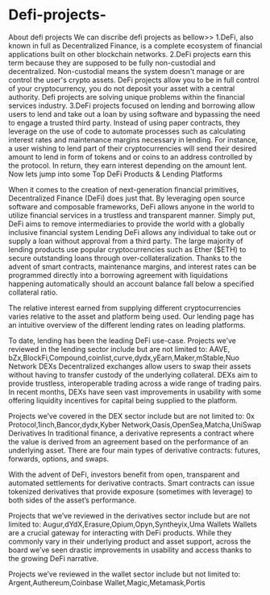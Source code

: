 # Defi-projects-
About defi projects 
We can discribe defi projects as bellow>>
1.DeFi, also known in full as Decentralized Finance, is a complete ecosystem of financial applications built on other blockchain networks.
2.DeFi projects earn this term because they are supposed to be fully non-custodial and decentralized. Non-custodial means the system doesn't manage or are  control the user's crypto assets. DeFi projects allow you to be in full control of your cryptocurrency, you do not deposit your asset with a central authority.
Defi projects are solving unique problems within the financial services industry.
3.DeFi projects focused on lending and borrowing allow users to lend and take out a loan by using software and bypassing the need to engage a trusted third party. Instead of using paper contracts, they leverage on the use of code to automate processes such as calculating interest rates and maintenance margins necessary in lending. For instance, a user wishing to lend part of their cryptocurrencies will send their desired amount to lend in form of tokens and or coins to an address controlled by the protocol. In return, they earn interest depending on the amount lent.
Now lets jump into some Top DeFi Products & Lending Platforms

When it comes to the creation of next-generation financial primitives, Decentralized Finance (DeFi) does just that. By leveraging open source software and composable frameworks, DeFi allows anyone in the world to utilize financial services in a trustless and transparent manner. Simply put, DeFi aims to remove intermediaries to provide the world with a globally inclusive financial system
Lending
DeFi allows any individual to take out or supply a loan without approval from a third party. The large majority of lending products use popular cryptocurrencies such as Ether ($ETH) to secure outstanding loans through over-collateralization. Thanks to the advent of smart contracts, maintenance margins, and interest rates can be programmed directly into a borrowing agreement with liquidations happening automatically should an account balance fall below a specified collateral ratio.

The relative interest earned from supplying different cryptocurrencies varies relative to the asset and platform being used. Our lending page has an intuitive overview of the different lending rates on leading platforms.

To date, lending has been the leading DeFi use-case. Projects we’ve reviewed in the lending sector include but are not limited to: AAVE, bZx,BlockFi,Compound,coinlist,curve,dydx,yEarn,Maker,mStable,Nuo Network
DEXs
Decentralized exchanges allow users to swap their assets without having to transfer custody of the underlying collateral. DEXs aim to provide trustless, interoperable trading across a wide range of trading pairs. In recent months, DEXs have seen vast improvements in usability with some offering liquidity incentives for capital being supplied to the platform.

Projects we’ve covered in the DEX sector include but are not limited to:
0x Protocol,1inch,Bancor,dydx,Kyber Network,Oasis,OpenSea,Matcha,UniSwap
Derivatives
In traditional finance, a derivative represents a contract where the value is derived from an agreement based on the performance of an underlying asset. There are four main types of derivative contracts: futures, forwards, options, and swaps.

With the advent of DeFi, investors benefit from open, transparent and automated settlements for derivative contracts. Smart contracts can issue tokenized derivatives that provide exposure (sometimes with leverage) to both sides of the asset’s performance.

Projects that we’ve reviewed in the derivatives sector include but are not limited to:
Augur,dYdX,Erasure,Opium,Opyn,Syntheyix,Uma
Wallets
Wallets are a crucial gateway for interacting with DeFi products. While they commonly vary in their underlying product and asset support, across the board we’ve seen drastic improvements in usability and access thanks to the growing DeFi narrative.

Projects we’ve reviewed in the wallet sector include but not limited to:
Argent,Authereum,Coinbase Wallet,Magic,Metamask,Portis
